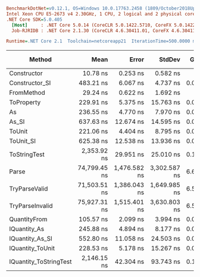 ``` ini

BenchmarkDotNet=v0.12.1, OS=Windows 10.0.17763.2458 (1809/October2018Update/Redstone5)
Intel Xeon CPU E5-2673 v4 2.30GHz, 1 CPU, 2 logical and 2 physical cores
.NET Core SDK=5.0.405
  [Host]     : .NET Core 5.0.14 (CoreCLR 5.0.1422.5710, CoreFX 5.0.1422.5710), X64 RyuJIT
  Job-RJRIDB : .NET Core 2.1.30 (CoreCLR 4.6.30411.01, CoreFX 4.6.30411.02), X64 RyuJIT

Runtime=.NET Core 2.1  Toolchain=netcoreapp21  IterationTime=500.0000 ms  

```
|                 Method |         Mean |        Error |       StdDev |  Gen 0 |  Gen 1 | Gen 2 | Allocated |
|----------------------- |-------------:|-------------:|-------------:|-------:|-------:|------:|----------:|
|            Constructor |     10.78 ns |     0.253 ns |     0.582 ns |      - |      - |     - |         - |
|         Constructor_SI |    483.21 ns |     6.067 ns |     4.737 ns | 0.0269 |      - |     - |     192 B |
|             FromMethod |     29.24 ns |     0.622 ns |     1.692 ns |      - |      - |     - |         - |
|             ToProperty |    229.91 ns |     5.375 ns |    15.763 ns | 0.0161 |      - |     - |     112 B |
|                     As |    236.55 ns |     4.770 ns |     7.970 ns | 0.0164 |      - |     - |     112 B |
|                  As_SI |    637.63 ns |    12.674 ns |    14.595 ns | 0.0256 |      - |     - |     192 B |
|                 ToUnit |    221.06 ns |     4.404 ns |     8.795 ns | 0.0159 |      - |     - |     112 B |
|              ToUnit_SI |    625.38 ns |    12.538 ns |    13.936 ns | 0.0261 |      - |     - |     192 B |
|           ToStringTest |  2,353.92 ns |    29.951 ns |    25.010 ns | 0.1333 |      - |     - |     952 B |
|                  Parse | 74,799.45 ns | 1,476.582 ns | 3,302.587 ns | 6.6885 | 0.1365 |     - |   44816 B |
|          TryParseValid | 71,503.51 ns | 1,386.043 ns | 1,649.985 ns | 6.5471 | 0.1423 |     - |   44792 B |
|        TryParseInvalid | 75,927.31 ns | 1,515.401 ns | 3,630.803 ns | 6.5240 | 0.1517 |     - |   44392 B |
|           QuantityFrom |    105.57 ns |     2.099 ns |     3.994 ns | 0.0082 |      - |     - |      56 B |
|           IQuantity_As |    245.88 ns |     4.894 ns |     8.177 ns | 0.0199 |      - |     - |     136 B |
|        IQuantity_As_SI |    552.80 ns |    11.058 ns |    24.503 ns | 0.0262 |      - |     - |     192 B |
|       IQuantity_ToUnit |    228.53 ns |     5.178 ns |    15.267 ns | 0.0253 |      - |     - |     168 B |
| IQuantity_ToStringTest |  2,146.15 ns |    42.304 ns |    93.743 ns | 0.1382 |      - |     - |     952 B |
